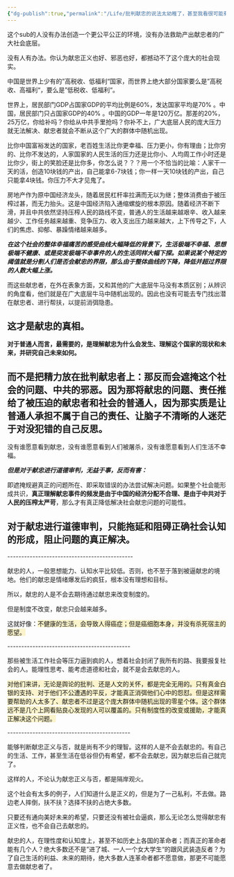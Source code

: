 ```yaml
---
{"dg-publish":true,"permalink":"/Life/批判献忠的说法太幼稚了，甚至我看很可能有晶哥引导/","title":"批判献忠的说法太幼稚了，甚至我看很可能有晶哥引导","tags":["clippings"]}
---
```


这个sub的人没有办法创造一个更公平公正的环境，没有办法救助产出献忠者的广大社会底层。

没有人有办法。你认为献忠正义也好、邪恶也好，都撼动不了这个庞大的社会现实。

中国是世界上少有的”高税收、低福利“国家，而世界上绝大部分国家要么是”高税收、高福利“，要么是”低税收、低福利“。

世界上，居民部门GDP占国家GDP的平均比例是60%，发达国家平均是70% 。中国，居民部门只占国家GDP的40% 。中国的GDP一年是120万亿。那差的20%，25万亿，你给补吗？你给从中共手里抢吗？你补不上，广大底层人民的庞大压力就无法解决、献忠者就会不断从这个广大的群体中随机出现。

比你中国富裕发达的国家，老百姓生活比你更幸福、压力更小，你有理由；比你穷的、比你不发达的，人家国家的人民生活的压力还是比你小、人均周工作小时还是比你少，街上的笑脸还是比你多，你怎么说？？？用一个不恰当的比喻：人家干一天的活，创造10块钱的产出，自己能拿6-7块钱；你一样一天10块钱的产出，自己只能拿4块钱。你压力不大才见鬼了。

房地产作为原中国经济龙头，随着居民杠杆率拉满而无以为继；整体消费由于被压榨过甚，而无力抬头。这是中国经济陷入通缩螺旋的根本原因。随着经济不断下滑，并且中共依然坚持压榨人民的路线不变，普通人的生活越来越艰辛、收入越来越少、工作任务越来越重、竞争压力、收入支出压力越来越大，上下传导之下，人们的焦虑、抑郁、暴躁情绪越来越多。

***在这个社会的整体幸福痛苦的感受曲线大幅降低的背景下，生活极端不幸福、思想极端不健康、或是突发极端不幸事件的人的生活同样大幅下探。如果说某个特定的阈值就是分割人们是否会献忠的界限，那么由于整体曲线的下降，降低并超过界限的人数大幅上涨。***

而这些献忠者，在外在表象方面，又和其他的广大底层牛马没有本质区别；从辨识的角度看，他们就是在广大底层牛马中随机出现的。因此也没有可能去专门找出潜在献忠者、进行帮扶，以提前消弭隐患。

## 这才是献忠的真相。

**对于普通人而言，最需要的，是理解献忠为什么会发生、理解这个国家的现状和未来，并研究自己未来如何。**

## 而不是把精力放在批判献忠者上：那反而会遮掩这个社会的问题、中共的邪恶。因为那将献忠的问题、责任推给了被压迫的献忠者和社会的普通人，因为那实质是让普通人承担不属于自己的责任、让脑子不清晰的人迷茫于对没犯错的自己反思。

没有谁愿意看到献忠，没有谁愿意看到人们被屠杀，没有谁愿意看到人们生活不幸福。

***但是对于献忠进行道德审判，无益于事，反而有害：***

即遮掩规避真正的问题所在、即采取错误的办法尝试解决问题。如果整个社会能形成共识，**真正理解献忠事件的频发是由于中国的经济分配不合理、是由于中共对于人民的压榨太严苛**，那么才有真正降低解决社会献忠问题的可能性。

## 对于献忠进行道德审判，只能拖延和阻碍正确社会认知的形成，阻止问题的真正解决。

\---------------------------------------------

献忠的人，一般思想能力、认知水平比较低。否则，也不至于落到被逼献忠的境地。他们的献忠是情绪爆发后的疯狂，根本没有理想和目标。

所以，献忠的人是不会去期待通过献忠来改变制度的。

但是制度不改变，献忠只会越来越多。

这就好像：<span style="background:rgba(240, 200, 0, 0.2)">不健康的生活，会导致人得癌症；但是癌细胞本身，并没有杀死宿主的愿望。</span>

\--------------------------------------------

那些被生活工作社会等压力逼到疯的人，想着社会封闭了我所有的路、我要报复社会的人。能理性思考、能考虑道德和社会，就不是会去献忠的人。

<span style="background:rgba(240, 200, 0, 0.2)">对他们来讲，无论是舆论的批判、还是人文的关怀，都是完全无用的。只有真金白银的支持、对于他们不公遭遇的平反，才能真正消弭他们心中的怨怼。但是这样需要帮助的人太多了、献忠者不过是这个庞大群体中随机出现的零星个体。这个群体远不是几个上网看贴良心发现的人可以覆盖的。只有制度性的改变或援助，才能真正解决这个问题。</span>

\--------------------------------------------

能够判断献忠正义与否，就是尚有不少的理智。这样的人是不会去献忠的。有自己的生活、工作，甚至生活在低谷但仍有希望，都不会去献忠，因为献忠后自己就完了。

这样的人，不论认为献忠正义与否，都是隔岸观火。

这个社会有太多的例子，人们知道什么是正义的，但是为了一己私利，不去做。路边老人摔倒，扶不扶？选择不扶的占绝大多数。

只要还有通向美好未来的希望，只要还没有被社会逼疯，那么无论怎么觉得献忠有正义性，也不会自己去献忠的。

献忠的人，在理性度和认知度上，甚至不如历史上各国的革命者；而真正的革命者能有几个人？绝大多数还不是”进了城、一人一个女大学生“的跟风武装造反者？为了自己生活的利益、未来的期待，绝大多数人连革命者都不愿意做，那更不可能愿意去做献忠者了。
